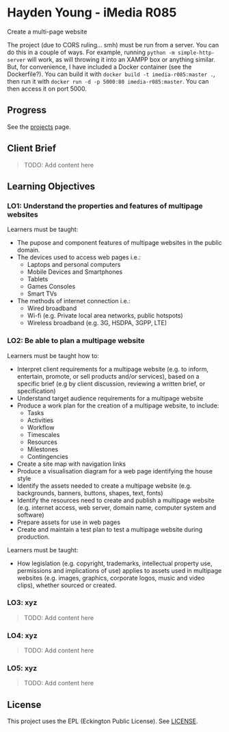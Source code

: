 # Hayden Young - iMedia R085

Create a multi-page website

The project (due to CORS ruling... smh) must be run from a server. You can do this in a couple of ways.
For example, running `python -m simple-http-server` will work, as will throwing it into an XAMPP box
or anything similar. But, for convenience, I have included a Docker container (see the Dockerfile?).
You can build it with `docker build -t imedia-r085:master .`, then run it with
`docker run -d -p 5000:80 imedia-r085:master`. You can then access it on port 5000.

## Progress

See the [projects](https://github.com/eckington/youngh-imedia-r085/projects/1) page.

## Client Brief

> TODO: Add content here

## Learning Objectives

### LO1: Understand the properties and features of multipage websites

Learners must be taught:

- The pupose and component features of multipage websites in the public domain.
- The devices used to access web pages i.e.:
  - Laptops and personal computers
  - Mobile Devices and Smartphones
  - Tablets
  - Games Consoles
  - Smart TVs
- The methods of internet connection i.e.:
  - Wired broadband
  - Wi-fi (e.g. Private local area networks, public hotspots)
  - Wireless broadband (e.g. 3G, HSDPA, 3GPP, LTE)

### LO2: Be able to plan a multipage website

Learners must be taught how to:

- Interpret client requirements for a multipage website (e.g. to inform, 
  entertain, promote, or sell products and/or services), based on a specific
  brief (e.g by client discussion, reviewing a written brief, or specification)
- Understand target audience requirements for a multipage website
- Produce a work plan for the creation of a multipage website, to include:
  - Tasks
  - Activities
  - Workflow
  - Timescales
  - Resources
  - Milestones
  - Contingencies
- Create a site map with navigation links
- Produce a visualisation diagram for a web page identifying the house style
- Identify the assets needed to create a multipage website (e.g. backgrounds,
  banners, buttons, shapes, text, fonts)
- Identify the resources need to create and publish a multipage website (e.g.
  internet access, web server, domain name, computer system and software)
- Prepare assets for use in web pages
- Create and maintain a test plan to test a multipage website during
  production.

Learners must be taught:

- How legislation (e.g. copyright, trademarks, intellectual property use,
  permissions and implications of use) applies to assets used in multipage
  websites (e.g. images, graphics, corporate logos, music and video clips),
  whether sourced or created.

### LO3: xyz

> TODO: Add content here

### LO4: xyz

> TODO: Add content here

### LO5: xyz

> TODO: Add content here

## License

This project uses the EPL (Eckington Public License). See [LICENSE](https://github.com/eckington/youngh-imedia-r085/blob/master/LICENSE).